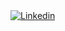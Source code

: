 <a href="">
  <img src="https://img.shields.io/badge/LinkedIn-blue?logo=linkedin&logoColor=white&style=for-the-badge" alt="Linkedin" />
</a>

<!--
**TStutsman/TStutsman** is a ✨ _special_ ✨ repository because its `README.md` (this file) appears on your GitHub profile.

Here are some ideas to get you started:

- 🔭 I’m currently working on ...
- 🌱 I’m currently learning ...
- 👯 I’m looking to collaborate on ...
- 🤔 I’m looking for help with ...
- 💬 Ask me about ...
- 📫 How to reach me: ...
- 😄 Pronouns: ...
- ⚡ Fun fact: ...
-->
